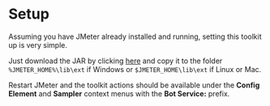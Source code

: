 # Setup
Assuming you have JMeter already installed and running, setting this toolkit up is very simple.

Just download the JAR by clicking [here](../releases) and copy it to the folder `%JMETER_HOME%\lib\ext` if Windows or `$JMETER_HOME\lib\ext` if Linux or Mac.

Restart JMeter and the toolkit actions should be available under the **Config Element** and **Sampler** context menus with the **Bot Service:** prefix.